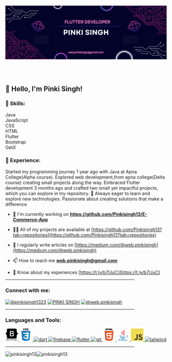 ![logo](https://github.com/Pinkisingh13/Pinkisingh13/blob/main/Copy%20of%20Flutter%20Developer.png)

<br></br>

<h2>👋 Hello, I'm Pinki Singh!</h2>

<h3>🚀 Skills:</h3>
Java<br>
JavaScript<br>
CSS<br>
HTML<br>
Flutter<br>
Bootstrap<br>
GetX<br>

<h3>📅 Experience:</h3>

Started my programming journey 1 year ago with Java at Apna College(Alpha course).
Explored web development,from apna college(Delta course) creating small projects along the way.
Embraced Flutter development 3 months ago and crafted two small yet impactful projects, which you can explore in my repository.
🌱 Always eager to learn and explore new technologies. Passionate about creating solutions that make a difference
<br>

- 🔭 I'm currently working on **https://github.com/Pinkisingh13/E-Commerce-App**
- 👨‍💻 All of my projects are available at [https://github.com/Pinkisingh13?tab=repositories](https://github.com/Pinkisingh13?tab=repositories)
- 📝 I regularly write articles on [https://medium.com/@web.pinkisingh](https://medium.com/@web.pinkisingh)

- 📫 How to reach me **web.pinkisingh@gmail.com**

- 📄 Know about my experiences [https://t.ly/b7UuC](https://t.ly/b7UuC)

 <hr width="80%">
<h3 align="left">Connect with me:</h3>
<p align="left">
<a href="https://twitter.com/@pinkisingh1323" target="blank"><img align="center" src="https://raw.githubusercontent.com/rahuldkjain/github-profile-readme-generator/master/src/images/icons/Social/twitter.svg" alt="@pinkisingh1323" height="30" width="40" /></a>
<a href="https://in.linkedin.com/in/pinki-singh-99871b246" target="blank"><img align="center" src="https://raw.githubusercontent.com/rahuldkjain/github-profile-readme-generator/master/src/images/icons/Social/linked-in-alt.svg" alt="PINKI SINGH" height="30" width="40" /></a>
<a href="https://medium.com/@web.pinkisingh" target="blank"><img align="center" src="https://raw.githubusercontent.com/rahuldkjain/github-profile-readme-generator/master/src/images/icons/Social/medium.svg" alt="@web.pinkisingh" height="30" width="40" /></a>
</p>
 <hr width="80%">
<h3 align="left">Languages and Tools:</h3>
<p align="left"> <a href="https://getbootstrap.com" target="_blank" rel="noreferrer"> <img src="https://raw.githubusercontent.com/devicons/devicon/master/icons/bootstrap/bootstrap-plain-wordmark.svg" alt="bootstrap" width="40" height="40"/> </a> <a href="https://www.w3schools.com/css/" target="_blank" rel="noreferrer"> <img src="https://raw.githubusercontent.com/devicons/devicon/master/icons/css3/css3-original-wordmark.svg" alt="css3" width="40" height="40"/> </a> <a href="https://dart.dev" target="_blank" rel="noreferrer"> <img src="https://www.vectorlogo.zone/logos/dartlang/dartlang-icon.svg" alt="dart" width="40" height="40"/> </a> <a href="https://firebase.google.com/" target="_blank" rel="noreferrer"> <img src="https://www.vectorlogo.zone/logos/firebase/firebase-icon.svg" alt="firebase" width="40" height="40"/> </a> <a href="https://flutter.dev" target="_blank" rel="noreferrer"> <img src="https://www.vectorlogo.zone/logos/flutterio/flutterio-icon.svg" alt="flutter" width="40" height="40"/> </a> <a href="https://git-scm.com/" target="_blank" rel="noreferrer"> <img src="https://www.vectorlogo.zone/logos/git-scm/git-scm-icon.svg" alt="git" width="40" height="40"/> </a> <a href="https://www.w3.org/html/" target="_blank" rel="noreferrer"> <img src="https://raw.githubusercontent.com/devicons/devicon/master/icons/html5/html5-original-wordmark.svg" alt="html5" width="40" height="40"/> </a> <a href="https://www.java.com" target="_blank" rel="noreferrer"> <img src="https://raw.githubusercontent.com/devicons/devicon/master/icons/java/java-original.svg" alt="java" width="40" height="40"/> </a> <a href="https://developer.mozilla.org/en-US/docs/Web/JavaScript" target="_blank" rel="noreferrer"> <img src="https://raw.githubusercontent.com/devicons/devicon/master/icons/javascript/javascript-original.svg" alt="javascript" width="40" height="40"/> </a> <a href="https://tailwindcss.com/" target="_blank" rel="noreferrer"> <img src="https://www.vectorlogo.zone/logos/tailwindcss/tailwindcss-icon.svg" alt="tailwind" width="40" height="40"/> </a> </p>
 <hr width="80%">
<p><img align="left" src="https://github-readme-stats.vercel.app/api/top-langs?username=pinkisingh13&show_icons=true&locale=en&layout=compact" alt="pinkisingh13"/> &nbsp;<img align="left" src="https://github-readme-stats.vercel.app/api?username=pinkisingh13&show_icons=true&locale=en" alt="pinkisingh13" /></p>
              
